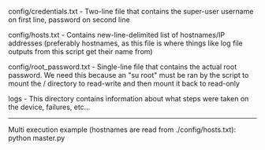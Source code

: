 config/credentials.txt - Two-line file that contains the super-user username on first line, password on second line

config/hosts.txt - Contains new-line-delimited list of hostnames/IP addresses (preferably hostnames, as this file is where things like log file outputs from this script get their name from)

config/root_password.txt - Single-line file that contains the actual root password. We need this because an "su root" must be ran by the script to mount the / directory to read-write and then mount it back to read-only

logs - This directory contains information about what steps were taken on the device, failures, etc...

-----------------

Multi execution example (hostnames are read from ./config/hosts.txt):
python master.py